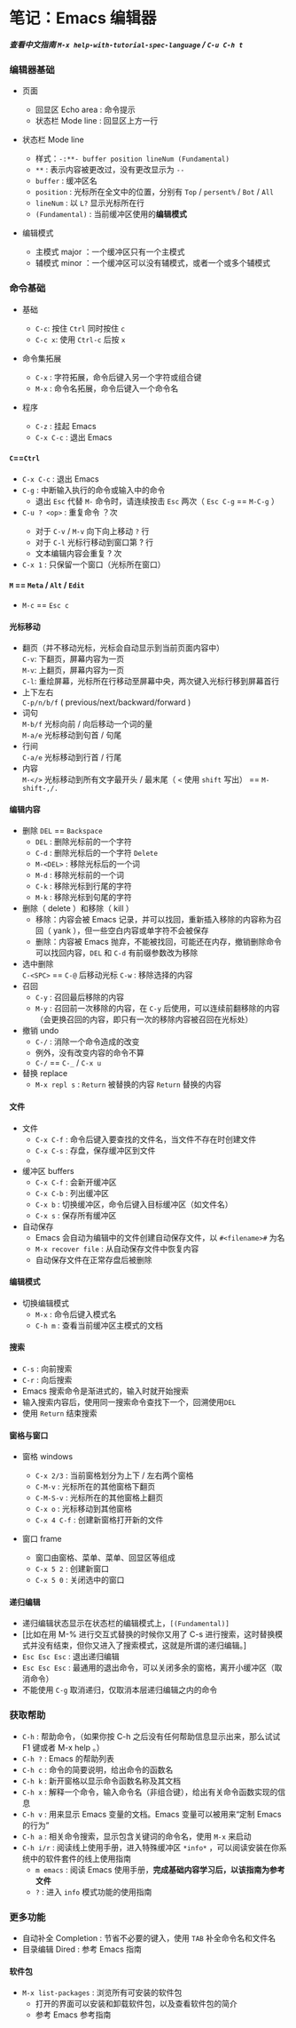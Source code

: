 # 笔记：Emacs 编辑器

***查看中文指南 `M-x help-with-tutorial-spec-language` / `C-u C-h t`***

### 编辑器基础

- 页面  
  - 回显区 Echo area : 命令提示  
  - 状态栏 Mode line : 回显区上方一行  

- 状态栏 Mode line
  - 样式：`-:**- buffer position lineNum (Fundamental)`  
  - `**` : 表示内容被更改过，没有更改显示为 `--`  
  - `buffer` : 缓冲区名  
  - `position` : 光标所在全文中的位置，分别有 `Top` / `persent%` / `Bot` / `All`  
  - `lineNum` : 以 `L?` 显示光标所在行  
  - `(Fundamental)` : 当前缓冲区使用的**编辑模式**

- 编辑模式
  - 主模式 major ：一个缓冲区只有一个主模式  
  - 辅模式 minor ：一个缓冲区可以没有辅模式，或者一个或多个辅模式  

### 命令基础

- 基础  
  - `C-c`: 按住 `Ctrl` 同时按住 `c` 
  - `C-c x`:  使用 `Ctrl-c` 后按 `x`  

- 命令集拓展  
  - `C-x` : 字符拓展，命令后键入另一个字符或组合键  
  - `M-x` : 命令名拓展，命令后键入一个命令名  

- 程序  
  - `C-z` : 挂起 Emacs  
  - `C-x C-c` : 退出 Emacs  

#### `C`==`Ctrl`  

- `C-x C-c` : 退出 Emacs  
- `C-g` : 中断输入执行的命令或输入中的命令  
  - 退出 `Esc` 代替 `M-` 命令时，请连续按击 `Esc` 两次（ `Esc C-g` == `M-C-g` ）  
- `C-u ? <op>` : 重复命令 <op> ？次  
  - 对于 `C-v` / `M-v` 向下向上移动 `?` 行  
  - 对于 `C-l` 光标行移动到窗口第 ? 行  
  - 文本编辑内容会重复 ? 次  
- `C-x 1` : 只保留一个窗口（光标所在窗口）  

#### `M` == `Meta` / `Alt` / `Edit`  

- `M-c` == `Esc c` 

#### 光标移动

- 翻页（并不移动光标，光标会自动显示到当前页面内容中）  
  `C-v`: 下翻页，屏幕内容为一页  
  `M-v`: 上翻页，屏幕内容为一页  
  `C-l`: 重绘屏幕，光标所在行移动至屏幕中央，两次键入光标行移到屏幕首行  
- 上下左右  
  `C-p/n/b/f` ( previous/next/backward/forward )  
- 词句  
  `M-b/f` 光标向前 / 向后移动一个词的量  
  `M-a/e` 光标移动到句首 / 句尾  
- 行间  
  `C-a/e` 光标移动到行首 / 行尾  
- 内容  
  `M-</>` 光标移动到所有文字最开头 / 最末尾（ `<` 使用 `shift` 写出） == `M-shift-,/.`


#### 编辑内容

- 删除 `DEL` == `Backspace`
  - `DEL` : 删除光标前的一个字符  
  - `C-d` : 删除光标后的一个字符 `Delete`  
  - `M-<DEL>` : 移除光标后的一个词  
  - `M-d` : 移除光标前的一个词  
  - `C-k` : 移除光标到行尾的字符  
  - `M-k` : 移除光标到句尾的字符  
- 删除（ delete ）和移除（ kill ）  
  - 移除：内容会被 Emacs 记录，并可以找回，重新插入移除的内容称为召回（ yank ），但一些空白内容或单字符不会被保存  
  - 删除：内容被 Emacs 抛弃，不能被找回，可能还在内存，撤销删除命令可以找回内容，`DEL` 和 `C-d` 有前缀参数改为移除  
- 选中删除  
  `C-<SPC>` == `C-@` 后移动光标 `C-w` : 移除选择的内容  
- 召回  
  - `C-y` : 召回最后移除的内容  
  - `M-y` : 召回前一次移除的内容，在 `C-y` 后使用，可以连续前翻移除的内容（会更换召回的内容，即只有一次的移除内容被召回在光标处）  
- 撤销 undo  
  - `C-/` : 消除一个命令造成的改变  
  - 例外，没有改变内容的命令不算  
  - `C-/` == `C-_` / `C-x u`  
- 替换 replace  
  - `M-x repl s` : `Return` 被替换的内容 `Return` 替换的内容  

#### 文件

- 文件  
  - `C-x C-f` : 命令后键入要查找的文件名，当文件不存在时创建文件  
  - `C-x C-s` : 存盘，保存缓冲区到文件  
  - 
- 缓冲区 buffers  
  - `C-x C-f` : 会新开缓冲区  
  - `C-x C-b` : 列出缓冲区  
  - `C-x b` : 切换缓冲区，命令后键入目标缓冲区（如文件名）  
  - `C-x s` : 保存所有缓冲区  
- 自动保存  
  - Emacs 会自动为编辑中的文件创建自动保存文件，以 `#<filename>#` 为名  
  - `M-x recover file` : 从自动保存文件中恢复内容  
  - 自动保存文件在正常存盘后被删除  

#### 编辑模式

- 切换编辑模式
  - `M-x` : 命令后键入模式名  
  - `C-h m` : 查看当前缓冲区主模式的文档  


#### 搜索

- `C-s` : 向前搜索  
- `C-r` : 向后搜索
- Emacs 搜索命令是渐进式的，输入时就开始搜索
- 输入搜索内容后，使用同一搜索命令查找下一个，回溯使用`DEL`
- 使用 `Return` 结束搜索

#### 窗格与窗口

- 窗格 windows
  - `C-x 2/3` : 当前窗格划分为上下 / 左右两个窗格  
  - `C-M-v` : 光标所在的其他窗格下翻页  
  - `C-M-S-v` : 光标所在的其他窗格上翻页  
  - `C-x o` : 光标移动到其他窗格  
  - `C-x 4 C-f` : 创建新窗格打开新的文件  

- 窗口 frame
  - 窗口由窗格、菜单、菜单、回显区等组成  
  - `C-x 5 2` : 创建新窗口
  - `C-x 5 0` : 关闭选中的窗口

#### 递归编辑

- 递归编辑状态显示在状态栏的编辑模式上，`[(Fundamental)]`  
- [比如在用 M-% 进行交互式替换的时候你又用了 C-s 进行搜索，这时替换模式并没有结束，但你又进入了搜索模式，这就是所谓的递归编辑。]
- `Esc Esc Esc` : 退出递归编辑  
- `Esc Esc Esc` : 最通用的退出命令，可以关闭多余的窗格，离开小缓冲区（取消命令）
- 不能使用 `C-g` 取消递归，仅取消本层递归编辑之内的命令

### 获取帮助

- `C-h` : 帮助命令，（如果你按 C-h 之后没有任何帮助信息显示出来，那么试试 F1 键或者 M-x help <Return> 。）  
- `C-h ?` : Emacs 的帮助列表  
- `C-h c` : 命令的简要说明，给出命令的函数名  
- `C-h k` : 新开窗格以显示命令函数名称及其文档  
- `C-h x` : 解释一个命令，输入命令名（非组合键），给出有关命令函数实现的信息  
- `C-h v` : 用来显示 Emacs 变量的文档。Emacs 变量可以被用来“定制 Emacs 的行为”  
- `C-h a` : 相关命令搜索，显示包含关键词的命令名，使用 `M-x` 来启动  
- `C-h i/r` : 阅读线上使用手册，进入特殊缓冲区 `*info*` ，可以阅读安装在你系统中的软件套件的线上使用指南  
  - `m emacs` : 阅读 Emacs 使用手册，**完成基础内容学习后，以该指南为参考文件**  
  - `?` : 进入 `info` 模式功能的使用指南  

### 更多功能

- 自动补全 Completion : 节省不必要的键入，使用 `TAB` 补全命令名和文件名  
- 目录编辑 Dired : 参考 Emacs 指南  

#### 软件包

- `M-x list-packages` : 浏览所有可安装的软件包  
  - 打开的界面可以安装和卸载软件包，以及查看软件包的简介  
  - 参考 Emacs 参考指南  

